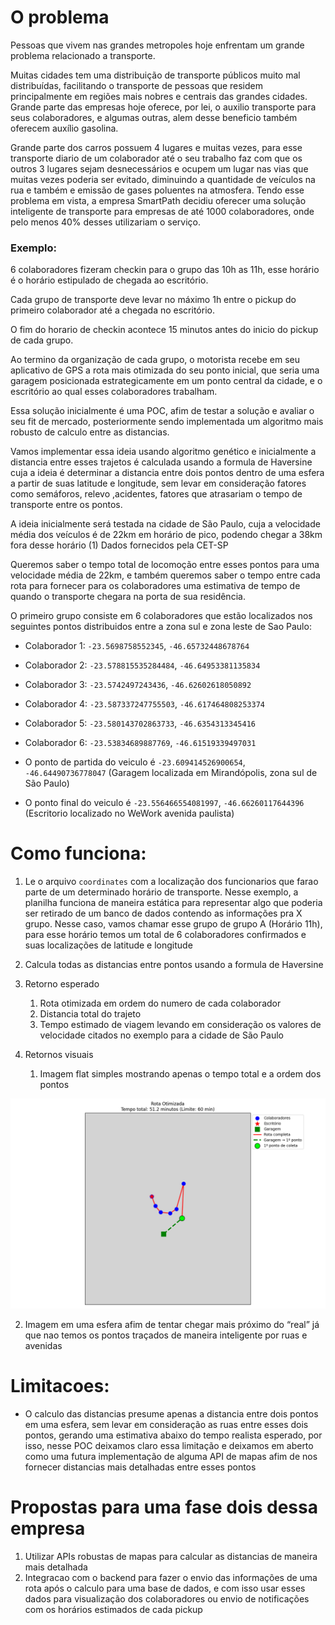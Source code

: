# O problema

Pessoas que vivem nas grandes metropoles hoje enfrentam um grande problema relacionado a transporte.

Muitas cidades tem uma distribuição de transporte públicos muito mal distribuídas, facilitando o transporte de pessoas que residem principalmente em regiões mais nobres e centrais das grandes cidades. Grande parte das empresas hoje oferece, por lei, o auxilio transporte para seus colaboradores, e algumas outras, alem desse beneficio também oferecem auxílio gasolina.

Grande parte dos carros possuem 4 lugares e muitas vezes, para esse transporte diario de um colaborador até o seu trabalho faz com que os outros 3 lugares sejam desnecessários e ocupem um lugar nas vias que muitas vezes poderia ser evitado, diminuindo a quantidade de veículos na rua e também e emissão de gases poluentes na atmosfera. Tendo esse problema em vista, a empresa SmartPath decidiu oferecer uma solução inteligente de transporte para empresas de até 1000 colaboradores, onde pelo menos 40% desses utilizariam o serviço.

### Exemplo:

6 colaboradores fizeram checkin para o grupo das 10h as 11h, esse horário é o horário estipulado de chegada ao escritório.

Cada grupo de transporte deve levar no máximo 1h entre o pickup do primeiro colaborador até a chegada no escritório.

O fim do horario de checkin acontece 15 minutos antes do inicio do pickup de cada grupo.

Ao termino da organização de cada grupo, o motorista recebe em seu aplicativo de GPS a rota mais otimizada do seu ponto inicial, que seria uma garagem posicionada estrategicamente em um ponto central da cidade, e o escritório ao qual esses colaboradores trabalham.

Essa solução inicialmente é uma POC, afim de testar a solução e avaliar o seu fit de mercado, posteriormente sendo implementada um algoritmo mais robusto de calculo entre as distancias.

Vamos implementar essa ideia usando algoritmo genético e inicialmente a distancia entre esses trajetos é calculada usando a formula de Haversine cuja a ideia é determinar a distancia entre dois pontos dentro de uma esfera a partir de suas latitude e longitude, sem levar em consideração fatores como semáforos, relevo ,acidentes, fatores que atrasariam o tempo de transporte entre os pontos.

A ideia inicialmente será testada na cidade de São Paulo, cuja a velocidade média dos veículos é de 22km em horário de pico, podendo chegar a 38km fora desse horário (1) Dados fornecidos pela CET-SP

Queremos saber o tempo total de locomoção entre esses pontos para uma velocidade média de 22km, e também queremos saber o tempo entre cada rota para fornecer para os colaboradores uma estimativa de tempo de quando o transporte chegara na porta de sua residência.

O primeiro grupo consiste em 6 colaboradores que estão localizados nos seguintes pontos distribuidos entre a zona sul e zona leste de Sao Paulo:

- Colaborador 1: `-23.5698758552345`, `-46.65732448678764`
- Colaborador 2: `-23.578815535284484`, `-46.64953381135834`
- Colaborador 3: `-23.5742497243436`, `-46.62602618050892`
- Colaborador 4: `-23.587337247755503`, `-46.617464808253374`
- Colaborador 5: `-23.580143702863733`, `-46.6354313345416`
- Colaborador 6: `-23.53834689887769`, `-46.61519339497031`

- O ponto de partida do veiculo é `-23.609414526900654`, `-46.64490736778047` (Garagem localizada em Mirandópolis, zona sul de São Paulo)
- O ponto final do veiculo é `-23.556466554081997`, `-46.66260117644396` (Escritorio localizado no WeWork avenida paulista)

# Como funciona:

1. Le o arquivo `coordinates` com a localização dos funcionarios que farao parte de um determinado horário de transporte. Nesse exemplo, a planilha funciona de maneira estática para representar algo que poderia ser retirado de um banco de dados contendo as informações pra X grupo. Nesse caso, vamos chamar esse grupo de grupo A (Horário 11h), para esse horário temos um total de 6 colaboradores confirmados e suas localizações de latitude e longitude

2. Calcula todas as distancias entre pontos usando a formula de Haversine

3. Retorno esperado

   1. Rota otimizada em ordem do numero de cada colaborador
   2. Distancia total do trajeto
   3. Tempo estimado de viagem levando em consideração os valores de velocidade citados no exemplo para a cidade de São Paulo

4. Retornos visuais
   1. Imagem flat simples mostrando apenas o tempo total e a ordem dos pontos

![Rota otimizada simples](optmized_route.png)

2.  Imagem em uma esfera afim de tentar chegar mais próximo do “real” já que nao temos os pontos traçados de maneira inteligente por ruas e avenidas

# Limitacoes:

- O calculo das distancias presume apenas a distancia entre dois pontos em uma esfera, sem levar em consideração as ruas entre esses dois pontos, gerando uma estimativa abaixo do tempo realista esperado, por isso, nesse POC deixamos claro essa limitação e deixamos em aberto como uma futura implementação de alguma API de mapas afim de nos fornecer distancias mais detalhadas entre esses pontos

# Propostas para uma fase dois dessa empresa

1. Utilizar APIs robustas de mapas para calcular as distancias de maneira mais detalhada
2. Integracao com o backend para fazer o envio das informações de uma rota após o calculo para uma base de dados, e com isso usar esses dados para visualização dos colaboradores ou envio de notificações com os horários estimados de cada pickup
